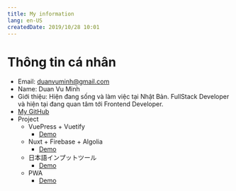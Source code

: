 ```yaml
---
title: My information
lang: en-US
createdDate: 2019/10/28 10:01
---
```

# Thông tin cá nhân

* Email: duanvuminh@gmail.com
* Name: Duan Vu Minh
* Giới thiệu: Hiện đang sống và làm việc tại Nhật Bản. FullStack Developer và hiện tại đang quan tâm tới Frontend Developer.
* [My GitHub](https://github.com/duanvuminh)
* Project
  * VuePress + Vuetify
    * [Demo](https://duanvuminh.github.io/blog/Aboutme.html)
  * Nuxt + Firebase + Algolia
    * [Demo](https://lithong.com/)
  * 日本語インプットツール 
    * [Demo](https://typing.lithong.com/) 
  * PWA 
    * [Demo](https://oboe.lithong.com/) 